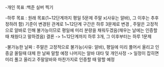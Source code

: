 -개인 목표 :백준 실버 찍기

-하루 목표 :
원래 목표(1~12단계까지 평일 5문제 주말 x(사유는 알바), 그 이후는 추후 정하려 함) 
기준이 변경된 관계로 1~12단계 구간은 하루 3문제로 변경 , 주말은 고정적으로 알바로 인해 불가능이므로 평일에 미리 분량을 채워두겠음(채우는 날에는 인증할때 채웠다고 말하겠음) 
결론 -> 1~12단계까지 하루 3개, 그 이후부터는 하루 1문제

-불가능한 날짜 : 주말은 고정적으로 불가능(사유: 알바), 평일에 미리 풀어서 올리고 인증글 올릴때 대체 한 날짜 말할 예정
나머지는 알바 대타 및 개인사정 -> 일정이 잡히면 미리 풀고 올리고 주말알바와 마찬가지로 인증할 때 말할 예정
